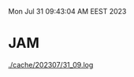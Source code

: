 Mon Jul 31 09:43:04 AM EEST 2023
# JAM
<a href='./cache/202307/31_09.log'>./cache/202307/31_09.log</a>
